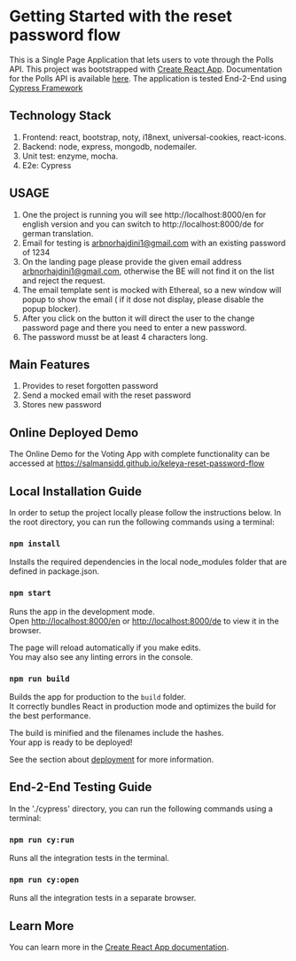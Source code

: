 # Getting Started with the reset password flow

This is a Single Page Application that lets users to vote through the Polls API.
This project was bootstrapped with [Create React App](https://github.com/facebook/create-react-app).
Documentation for the Polls API is available [here](https://pollsapi.docs.apiary.io/).
The application is tested End-2-End using [Cypress Framework](https://www.cypress.io/)

## Technology Stack

1. Frontend: react, bootstrap, noty, i18next, universal-cookies, react-icons.
2. Backend: node, express, mongodb, nodemailer.
3. Unit test: enzyme, mocha.
4. E2e: Cypress

## USAGE

1. One the project is running you will see http://localhost:8000/en for english version and you can switch to http://localhost:8000/de for german translation.
2. Email for testing is arbnorhajdini1@gmail.com with an existing password of 1234
3. On the landing page please provide the given email address arbnorhajdini1@gmail.com, otherwise the BE will not find it on the list and reject the request.
4. The email template sent is mocked with Ethereal, so a new window will popup to show the email ( if it dose not display, please disable the popup blocker).
5. After you click on the button it will direct the user to the change password page and there you need to enter a new password.
6. The password musst be at least 4 characters long.

## Main Features

1. Provides to reset forgotten password
2. Send a mocked email with the reset password
3. Stores new password

## Online Deployed Demo

The Online Demo for the Voting App with complete functionality can be accessed at https://salmansidd.github.io/keleya-reset-password-flow

## Local Installation Guide

In order to setup the project locally please follow the instructions below. In the root directory, you can run the following commands using a terminal:

### `npm install`

Installs the required dependencies in the local node_modules folder that are defined in package.json.

### `npm start`

Runs the app in the development mode.\
Open [http://localhost:8000/en](http://localhost:8000/en) or [http://localhost:8000/de](http://localhost:8000/de) to view it in the browser.

The page will reload automatically if you make edits.\
You may also see any linting errors in the console.

### `npm run build`

Builds the app for production to the `build` folder.\
It correctly bundles React in production mode and optimizes the build for the best performance.

The build is minified and the filenames include the hashes.\
Your app is ready to be deployed!

See the section about [deployment](https://facebook.github.io/create-react-app/docs/deployment) for more information.

## End-2-End Testing Guide

In the './cypress' directory, you can run the following commands using a terminal:

### `npm run cy:run`

Runs all the integration tests in the terminal.

### `npm run cy:open`

Runs all the integration tests in a separate browser.

## Learn More

You can learn more in the [Create React App documentation](https://facebook.github.io/create-react-app/docs/getting-started).
